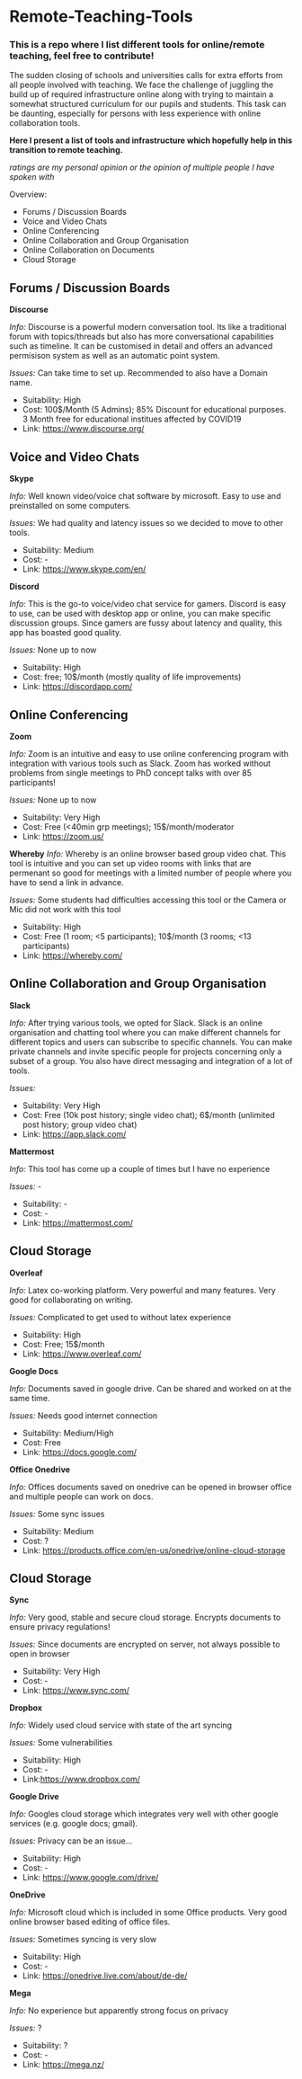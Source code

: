 # Remote-Teaching-Tools

### This is a repo where I list different tools for online/remote teaching, feel free to contribute!

The sudden closing of schools and universities calls for extra efforts from all people involved with teaching. We face the challenge of juggling the build up of required infrastructure online along with trying to maintain a somewhat structured curriculum for our pupils and students. This task can be daunting, especially for persons with less experience with online collaboration tools. 

**Here I present a list of tools and infrastructure which hopefully help in this transition to remote teaching.**

_ratings are my personal opinion or the opinion of multiple people I have spoken with_

Overview:
* Forums / Discussion Boards
* Voice and Video Chats
* Online Conferencing
* Online Collaboration and Group Organisation
* Online Collaboration on Documents
* Cloud Storage



## Forums / Discussion Boards
**Discourse**

_Info:_ Discourse is a powerful modern conversation tool. Its like a traditional forum with topics/threads but also has more conversational capabilities such as timeline. It can be customised in detail and offers an advanced permisison system as well as an automatic point system.

_Issues:_ Can take time to set up. Recommended to also have a Domain name.

* Suitability: High
* Cost: 100$/Month (5 Admins); 85% Discount for educational purposes. 3 Month free for educational institues affected by COVID19
* Link: https://www.discourse.org/

## Voice and Video Chats
**Skype**

_Info:_ Well known video/voice chat software by microsoft. Easy to use and preinstalled on some computers.

_Issues:_ We had quality and latency issues so we decided to move to other tools. 

* Suitability: Medium
* Cost: -
* Link: https://www.skype.com/en/

**Discord**

_Info:_ This is the go-to voice/video chat service for gamers. Discord is easy to use, can be used with desktop app or online, you can make specific discussion groups. Since gamers are fussy about latency and quality, this app has boasted good quality.

_Issues:_ None up to now

* Suitability: High
* Cost: free; 10$/month (mostly quality of life improvements)
* Link: https://discordapp.com/

## Online Conferencing
**Zoom**

_Info:_ Zoom is an intuitive and easy to use online conferencing program with integration with various tools such as Slack. Zoom has worked without problems from single meetings to PhD concept talks with over 85 participants!

_Issues:_ None up to now

* Suitability: Very High
* Cost: Free (<40min grp meetings); 15$/month/moderator
* Link: https://zoom.us/

**Whereby**
_Info:_ Whereby is an online browser based group video chat. This tool is intuitive and you can set up video rooms with links that are permenant so good for meetings with a limited number of people where you have to send a link in advance.

_Issues:_ Some students had difficulties accessing this tool or the Camera or Mic did not work with this tool

* Suitability: High
* Cost: Free (1 room; <5 participants); 10$/month (3 rooms; <13 participants)
* Link: https://whereby.com/

## Online Collaboration and Group Organisation
**Slack**

_Info:_ After trying various tools, we opted for Slack. Slack is an online organisation and chatting tool where you can make different channels for different topics and users can subscribe to specific channels. You can make private channels and invite specific people for projects concerning only a subset of a group. You also have direct messaging and integration of a lot of tools.

_Issues:_ 

* Suitability: Very High
* Cost: Free (10k post history; single video chat); 6$/month (unlimited post history; group video chat)
* Link: https://app.slack.com/

**Mattermost**

_Info:_ This tool has come up a couple of times but I have no experience

_Issues:_ -

* Suitability: -
* Cost: -
* Link: https://mattermost.com/

## Cloud Storage
**Overleaf**

_Info:_ Latex co-working platform. Very powerful and many features. Very good for collaborating on writing.

_Issues:_ Complicated to get used to without latex experience

* Suitability: High 
* Cost: Free; 15$/month
* Link: https://www.overleaf.com/

**Google Docs**

_Info:_ Documents saved in google drive. Can be shared and worked on at the same time.

_Issues:_ Needs good internet connection

* Suitability: Medium/High
* Cost: Free
* Link: https://docs.google.com/

**Office Onedrive**

_Info:_ Offices documents saved on onedrive can be opened in browser office and multiple people can work on docs.

_Issues:_ Some sync issues

* Suitability: Medium
* Cost: ?
* Link: https://products.office.com/en-us/onedrive/online-cloud-storage

## Cloud Storage
**Sync**

_Info:_ Very good, stable and secure cloud storage. Encrypts documents to ensure privacy regulations!

_Issues:_ Since documents are encrypted on server, not always possible to open in browser

* Suitability: Very High
* Cost: - 
* Link: https://www.sync.com/

**Dropbox**

_Info:_ Widely used cloud service with state of the art syncing

_Issues:_ Some vulnerabilities

* Suitability: High
* Cost: -
* Link:https://www.dropbox.com/

**Google Drive**

_Info:_ Googles cloud storage which integrates very well with other google services (e.g. google docs; gmail).

_Issues:_ Privacy can be an issue...

* Suitability: High
* Cost: -
* Link: https://www.google.com/drive/

**OneDrive**

_Info:_ Microsoft cloud which is included in some Office products. Very good online browser based editing of office files.

_Issues:_ Sometimes syncing is very slow

* Suitability: High
* Cost: - 
* Link: https://onedrive.live.com/about/de-de/

**Mega**

_Info:_ No experience but apparently strong focus on privacy

_Issues:_ ?

* Suitability: ?
* Cost: -
* Link: https://mega.nz/

